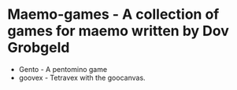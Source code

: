 # Maemo-games - A collection of games for maemo written by Dov Grobgeld

* Gento - A pentomino game
* goovex - Tetravex with the goocanvas.
